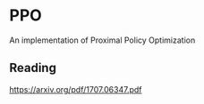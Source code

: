 # PPO

An implementation of Proximal Policy Optimization

## Reading

https://arxiv.org/pdf/1707.06347.pdf



